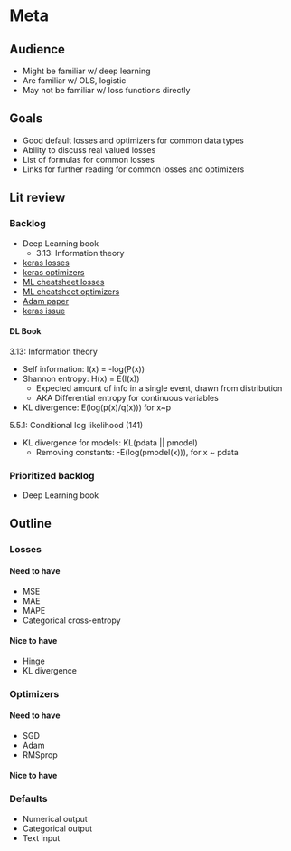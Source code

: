 # Meta

## Audience

 - Might be familiar w/ deep learning
 - Are familiar w/ OLS, logistic
 - May not be familiar w/ loss functions directly

## Goals

 - Good default losses and optimizers for common data types
 - Ability to discuss real valued losses
 - List of formulas for common losses
 - Links for further reading for common losses and optimizers 

## Lit review

### Backlog

 - Deep Learning book
   - 3.13: Information theory
 - [keras losses](https://keras.io/losses/)
 - [keras optimizers](https://keras.io/optimizers/)
 - [ML cheatsheet losses](https://ml-cheatsheet.readthedocs.io/en/latest/loss_functions.html)
 - [ML cheatsheet optimizers](https://ml-cheatsheet.readthedocs.io/en/latest/optimizers.html)
 - [Adam paper](https://arxiv.org/pdf/1412.6980.pdf)
 - [keras issue](https://github.com/keras-team/keras/issues/6444)
 
#### DL Book

3.13: Information theory

 - Self information: I(x) = -log(P(x)) 
 - Shannon entropy: H(x) = E(I(x))
   - Expected amount of info in a single event, drawn from distribution
   - AKA Differential entropy for continuous variables
 - KL divergence: E(log(p(x)/q(x))) for x~p
 

5.5.1: Conditional log likelihood (141)

 - KL divergence for models: KL(pdata || pmodel)
   - Removing constants: -E(log(pmodel(x))), for x ~ pdata


### Prioritized backlog

 - Deep Learning book
 
## Outline

### Losses

#### Need to have

 - MSE
 - MAE
 - MAPE
 - Categorical cross-entropy

#### Nice to have

 - Hinge
 - KL divergence

### Optimizers

#### Need to have

 - SGD
 - Adam
 - RMSprop
 
#### Nice to have 

### Defaults

 - Numerical output
 - Categorical output
 - Text input
 



